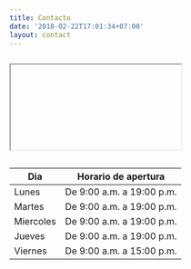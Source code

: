 ```yaml
---
title: Contacto
date: '2018-02-22T17:01:34+07:00'
layout: contact
---
```

<code>
<iframe>
    </iframe>
    </code>


| Dia       | Horario de apertura   |
| --------- | --------------- |
| Lunes     | De 9:00 a.m. a 19:00 p.m. |
| Martes    | De 9:00 a.m. a 19:00 p.m. |
| Miercoles | De 9:00 a.m. a 19:00 p.m. |
| Jueves    | De 9:00 a.m. a 19:00 p.m. |
| Viernes   | De 9:00 a.m. a 15:00 p.m.  |
